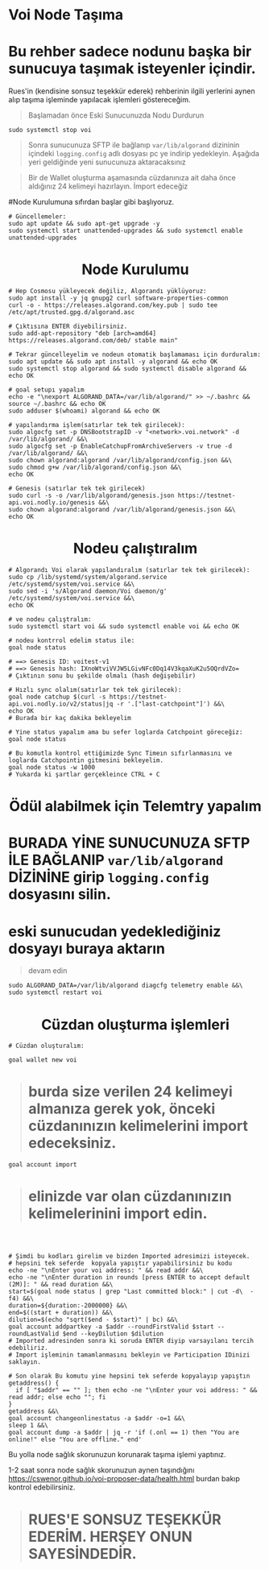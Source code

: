 # Voi Node Taşıma
# Bu rehber sadece nodunu başka bir sunucuya taşımak isteyenler içindir.

Rues'in (kendisine sonsuz teşekkür ederek) rehberinin ilgili yerlerini aynen alıp taşıma işleminde yapılacak işlemleri göstereceğim.
> Başlamadan önce Eski Sunucunuzda Nodu Durdurun 

```sudo systemctl stop voi ```
> Sonra sunucunuza SFTP ile bağlanıp ```var/lib/algorand``` dizininin içindeki ```logging.config```  adlı dosyası pc ye indirip yedekleyin.  Aşağıda yeri geldiğinde yeni sunucunuza aktaracaksınız

> Bir de Wallet oluşturma aşamasında cüzdanınıza ait daha önce aldığınız 24 kelimeyi hazırlayın. İmport edeceğiz

#Node Kurulumuna sıfırdan başlar gibi başlıyoruz.

```console
# Güncellemeler:
sudo apt update && sudo apt-get upgrade -y
sudo systemctl start unattended-upgrades && sudo systemctl enable unattended-upgrades
```

<h1 align="center">Node Kurulumu</h1>

```console
# Hep Cosmosu yükleyecek değiliz, Algorandı yüklüyoruz:
sudo apt install -y jq gnupg2 curl software-properties-common
curl -o - https://releases.algorand.com/key.pub | sudo tee /etc/apt/trusted.gpg.d/algorand.asc

# Çıktısına ENTER diyebilirsiniz.
sudo add-apt-repository "deb [arch=amd64] https://releases.algorand.com/deb/ stable main"

# Tekrar güncelleyelim ve nodeun otomatik başlamaması için durduralım:
sudo apt update && sudo apt install -y algorand && echo OK
sudo systemctl stop algorand && sudo systemctl disable algorand && echo OK

# goal setupı yapalım
echo -e "\nexport ALGORAND_DATA=/var/lib/algorand/" >> ~/.bashrc && source ~/.bashrc && echo OK
sudo adduser $(whoami) algorand && echo OK

# yapılandırma işlem(satırlar tek tek girilecek):
sudo algocfg set -p DNSBootstrapID -v "<network>.voi.network" -d /var/lib/algorand/ &&\
sudo algocfg set -p EnableCatchupFromArchiveServers -v true -d /var/lib/algorand/ &&\
sudo chown algorand:algorand /var/lib/algorand/config.json &&\
sudo chmod g+w /var/lib/algorand/config.json &&\
echo OK

# Genesis (satırlar tek tek girilecek)
sudo curl -s -o /var/lib/algorand/genesis.json https://testnet-api.voi.nodly.io/genesis &&\
sudo chown algorand:algorand /var/lib/algorand/genesis.json &&\
echo OK
```

<h1 align="center">Nodeu çalıştıralım</h1>

```console
# Algorandı Voi olarak yapılandıralım (satırlar tek tek girilecek):
sudo cp /lib/systemd/system/algorand.service /etc/systemd/system/voi.service &&\
sudo sed -i 's/Algorand daemon/Voi daemon/g' /etc/systemd/system/voi.service &&\
echo OK

# ve nodeu çalıştralım:
sudo systemctl start voi && sudo systemctl enable voi && echo OK

# nodeu kontrrol edelim status ile:
goal node status

# ==> Genesis ID: voitest-v1
# ==> Genesis hash: IXnoWtviVVJW5LGivNFc0Dq14V3kqaXuK2u5OQrdVZo=
# Çıktının sonu bu şekilde olmalı (hash değişebilir)

# Hızlı sync olalım(satırlar tek tek girilecek):
goal node catchup $(curl -s https://testnet-api.voi.nodly.io/v2/status|jq -r '.["last-catchpoint"]') &&\
echo OK
# Burada bir kaç dakika bekleyelim

# Yine status yapalım ama bu sefer loglarda Catchpoint göreceğiz:
goal node status

# Bu komutla kontrol ettiğimizde Sync Timeın sıfırlanmasını ve loglarda Catchpointin gitmesini bekleyelim.
goal node status -w 1000
# Yukarda ki şartlar gerçekleince CTRL + C
```

<h1 align="center">Ödül alabilmek için Telemtry yapalım</h1>


# BURADA YİNE SUNUCUNUZA SFTP İLE BAĞLANIP ```var/lib/algorand``` DİZİNİNE girip ```logging.config``` dosyasını silin. 
#  eski sunucudan yedeklediğiniz dosyayı buraya aktarın
>devam edin
```console
sudo ALGORAND_DATA=/var/lib/algorand diagcfg telemetry enable &&\
sudo systemctl restart voi
```

<h1 align="center">Cüzdan oluşturma işlemleri</h1>

```console
# Cüzdan oluşturalım:

goal wallet new voi
```
># burda size verilen 24 kelimeyi almanıza gerek yok, önceki cüzdanınızın kelimelerini import edeceksiniz.
```console
goal account import
```
># elinizde var olan cüzdanınızın kelimelerinini import edin.
```console



# Şimdi bu kodları girelim ve bizden Imported adresimizi isteyecek.
# hepsini tek seferde  kopyala yapıştır yapabilirsiniz bu kodu
echo -ne "\nEnter your voi address: " && read addr &&\
echo -ne "\nEnter duration in rounds [press ENTER to accept default (2M)]: " && read duration &&\
start=$(goal node status | grep "Last committed block:" | cut -d\  -f4) &&\
duration=${duration:-2000000} &&\
end=$((start + duration)) &&\
dilution=$(echo "sqrt($end - $start)" | bc) &&\
goal account addpartkey -a $addr --roundFirstValid $start --roundLastValid $end --keyDilution $dilution
# Imported adresinden sonra ki soruda ENTER diyip varsayılanı tercih edebiliriz.
# Import işleminin tamamlanmasını bekleyin ve Participation IDinizi saklayın.

```

```console
# Son olarak Bu komutu yine hepsini tek seferde kopyalayıp yapıştın
getaddress() {
  if [ "$addr" == "" ]; then echo -ne "\nEnter your voi address: " && read addr; else echo ""; fi
}
getaddress &&\
goal account changeonlinestatus -a $addr -o=1 &&\
sleep 1 &&\
goal account dump -a $addr | jq -r 'if (.onl == 1) then "You are online!" else "You are offline." end'
```


Bu yolla node sağlık skorunuzun korunarak taşıma işlemi yaptınız.

1-2 saat sonra node sağlık skorunuzun aynen taşındığını https://cswenor.github.io/voi-proposer-data/health.html  burdan bakıp kontrol edebilirsiniz.

># RUES'E SONSUZ TEŞEKKÜR EDERİM. HERŞEY ONUN SAYESİNDEDİR.



